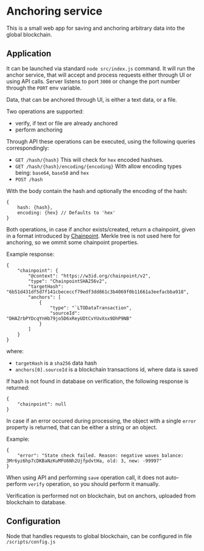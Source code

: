 # Anchoring service

This is a small web app for saving and anchoring arbitrary data into the global blockchain.

## Application

It can be launched via standard `node src/index.js` command. It will run the anchor service, that will accept and process requests either through UI or using API calls. Server listens to port `3000` or change the port number through the `PORT` env variable.

Data, that can be anchored through UI, is either a text data, or a file.

Two operations are supported:

- verify, if text or file are already anchored
- perform anchoring

Through API these operations can be executed, using the following queries correspondingly:

- `GET /hash/{hash}` This will check for `hex` encoded hashses.
- `GET /hash/{hash}/encoding/{encoding}` With allow encoding types being: `base64`, `base58` and `hex`
- `POST /hash`

With the body contain the hash and optionally the encoding of the hash:
```$json
{ 
    hash: {hash},
    encoding: {hex} // Defaults to 'hex'
}
```

Both operations, in case if anchor exists/created, return a chainpoint, given in a format introduced by [Chainpoint](https://chainpoint.org/). Merkle tree is not used here for anchoring, so we ommit some chainpoint properties.

Example response:

    {
        "chainpoint": {
            "@context": "https://w3id.org/chainpoint/v2",
            "type": "ChainpointSHA256v2",
            "targetHash": "6b51d431df5d7f141cbececcf79edf3dd861c3b4069f0b11661a3eefacbba918",
            "anchors": [
                {
                    "type": "`LTODataTransaction",
                    "sourceId": "DHAZrbPYDcqYnHb79jo5D6xReyUDtCvYUvXsx9DhP9NB"
                }
            ]
        }
    }    

where:

- `targetHash` is a `sha256` data hash
- `anchors[0].sourceId` is a blockchain transactions id, where data is saved

If hash is not found in database on verification, the following response is returned:

    {
        "chainpoint": null
    }

In case if an error occured during processing, the object with a single `error` property is returned, that can be either a string or an object.

Example:

    {
        "error": "State check failed. Reason: negative waves balance: 3Mr6yz6hp7cDKBaNzKuMFU6Nh2UjfpdvtHa, old: 3, new: -99997"
    }

When using API and performing `save` operation call, it does not auto-perform `verify` operation, so you should perform it manually.

Verification is performed not on blockchain, but on anchors, uploaded from blockchain to database.

## Configuration

Node that handles requests to global blockchain, can be configured in file `/scripts/config.js`
